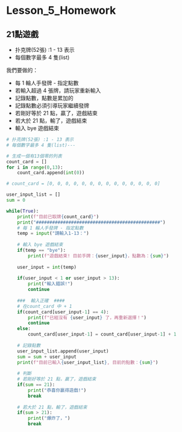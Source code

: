 # Lesson_5_Homework

## 21點遊戲

- 扑克牌(52張) :1 - 13 表示
- 每個數字最多 4 隻(list)

我們要做的：
- 每 1  輪人手發牌 - 指定點數
- 若輸入超過 4 張牌，請玩家重新輸入
- 記錄點數，點數是累加的
- 記錄點數必須引導玩家繼續發牌
- 若剛好等於 21 點，贏了，遊戲結束
- 若大於 21 點，輸了，遊戲結束
- 輸入 bye 遊戲結束

```python
# 扑克牌(52張) :1 - 13 表示
# 每個數字最多 4 隻(list)---

# 生成一個有13個零的列表
count_card = []
for i in range(0,13):
    count_card.append(int(0))

# count_card = [0, 0, 0, 0, 0, 0, 0, 0, 0, 0, 0, 0, 0, 0]

user_input_list = []
sum = 0

while(True):
    print(f"目前已取牌{count_card}")
    print("##############################################")
    # 每 1 輪人手發牌 - 指定點數
    temp = input("請輸入1-13：")
    
    # 輸入 bye 遊戲結束
    if(temp == "bye"):
        print(f"遊戲結束! 目前手牌：{user_input}，點數為：{sum}")
    
    user_input = int(temp)
    
    if(user_input < 1 or user_input > 13):
        print("輸入錯誤!")
        continue
    
    ###  輸入正確  ####
    # 在count_card 中 + 1
    if(count_card[user_input-1] == 4):
        print(f"已經沒有 {user_input} 了，再重新選擇！")
        continue
    else:
        count_card[user_input-1] = count_card[user_input-1] + 1
    
    # 記錄點數
    user_input_list.append(user_input)
    sum = sum + user_input
    print(f"目前已輸入{user_input_list}, 目前的點數：{sum}")
    
    # 判斷
    # 若剛好等於 21 點，贏了，遊戲結束
    if(sum == 21):
        print("恭喜你贏得遊戲!")
        break
    
    # 若大於 21 點，輸了，遊戲結束
    if(sum > 21):
        print("爆炸了，")
        break
```
